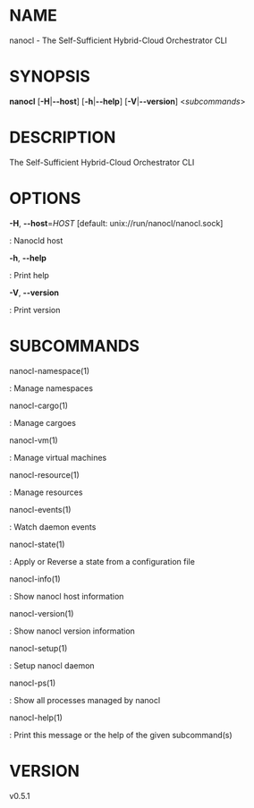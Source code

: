 # NAME

nanocl - The Self-Sufficient Hybrid-Cloud Orchestrator CLI

# SYNOPSIS

**nanocl** \[**-H**\|**\--host**\] \[**-h**\|**\--help**\]
\[**-V**\|**\--version**\] \<*subcommands*\>

# DESCRIPTION

The Self-Sufficient Hybrid-Cloud Orchestrator CLI

# OPTIONS

**-H**, **\--host**=*HOST* \[default: unix://run/nanocl/nanocl.sock\]

:   Nanocld host

**-h**, **\--help**

:   Print help

**-V**, **\--version**

:   Print version

# SUBCOMMANDS

nanocl-namespace(1)

:   Manage namespaces

nanocl-cargo(1)

:   Manage cargoes

nanocl-vm(1)

:   Manage virtual machines

nanocl-resource(1)

:   Manage resources

nanocl-events(1)

:   Watch daemon events

nanocl-state(1)

:   Apply or Reverse a state from a configuration file

nanocl-info(1)

:   Show nanocl host information

nanocl-version(1)

:   Show nanocl version information

nanocl-setup(1)

:   Setup nanocl daemon

nanocl-ps(1)

:   Show all processes managed by nanocl

nanocl-help(1)

:   Print this message or the help of the given subcommand(s)

# VERSION

v0.5.1
